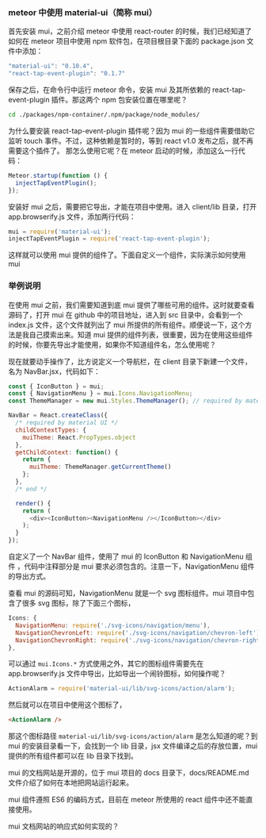 ### meteor 中使用 material-ui（简称 mui）

首先安装 mui，之前介绍 meteor 中使用 react-router 的时候，我们已经知道了如何在 meteor 项目中使用 npm 软件包，在项目根目录下面的 package.json 文件中添加：

```js
"material-ui": "0.10.4",
"react-tap-event-plugin": "0.1.7"
```

保存之后，在命令行中运行 meteor 命令，安装 mui 及其所依赖的 react-tap-event-plugin 插件。那这两个 npm 包安装位置在哪里呢？

```bash
cd ./packages/npm-container/.npm/package/node_modules/
```

为什么要安装 react-tap-event-plugin 插件呢？因为 mui 的一些组件需要借助它监听 touch 事件。不过，这种依赖是暂时的，等到 react v1.0 发布之后，就不再需要这个插件了。 那怎么使用它呢？在 meteor 启动的时候，添加这么一行代码：

```js
Meteor.startup(function () {
  injectTapEventPlugin();
});
```

安装好 mui 之后，需要把它导出，才能在项目中使用。进入 client/lib 目录，打开 app.browserify.js 文件，添加两行代码：

```js
mui = require('material-ui');
injectTapEventPlugin = require('react-tap-event-plugin');
```

这样就可以使用 mui 提供的组件了。下面自定义一个组件，实际演示如何使用 mui

### 举例说明

在使用 mui 之前，我们需要知道到底 mui 提供了哪些可用的组件。这时就要查看源码了，打开 mui 在 github 中的项目地址，进入到 src 目录中，会看到一个 index.js 文件，这个文件就列出了 mui 所提供的所有组件。顺便说一下，这个方法是我自己摸索出来。知道 mui 提供的组件列表，很重要，因为在使用这些组件的时候，你要先导出才能使用，如果你不知道组件名，怎么使用呢？

现在就要动手操作了，比方说定义一个导航栏，在 client 目录下新建一个文件，名为 NavBar.jsx，代码如下：

```js
const { IconButton } = mui;
const { NavigationMenu } = mui.Icons.NavigationMenu;
const ThemeManager = new mui.Styles.ThemeManager(); // required by material UI

NavBar = React.createClass({
  /* required by material UI */
  childContextTypes: {
    muiTheme: React.PropTypes.object
  },
  getChildContext: function() {
    return {
      muiTheme: ThemeManager.getCurrentTheme()
    };
  },
  /* end */

  render() {
    return (
      <div><IconButton><NavigationMenu /></IconButton></div>
    );
  }
});
```

自定义了一个 NavBar 组件，使用了 mui 的 IconButton 和 NavigationMenu 组件 ，代码中注释部分是 mui 要求必须包含的。注意一下，NavigationMenu 组件的导出方式。

查看 mui 的源码可知，NavigationMenu 就是一个 svg 图标组件。mui 项目中包含了很多 svg 图标，除了下面三个图标，

```js
Icons: {
  NavigationMenu: require('./svg-icons/navigation/menu'),
  NavigationChevronLeft: require('./svg-icons/navigation/chevron-left'),
  NavigationChevronRight: require('./svg-icons/navigation/chevron-right'),
},
```

可以通过 `mui.Icons.*` 方式使用之外，其它的图标组件需要先在 app.browserify.js 文件中导出，比如导出一个闹铃图标，如何操作呢？

```js
ActionAlarm = require('material-ui/lib/svg-icons/action/alarm');
```

然后就可以在项目中使用这个图标了，

```html
<ActionAlarm />
```

那这个图标路径 `material-ui/lib/svg-icons/action/alarm` 是怎么知道的呢？到 mui 的安装目录看一下，会找到一个 lib 目录，jsx 文件编译之后的存放位置，mui 提供的所有组件都可以在 lib 目录下找到。

mui 的文档网站是开源的，位于 mui 项目的 docs 目录下，docs/README.md 文件介绍了如何在本地把网站运行起来。

mui 组件遵照 ES6 的编码方式，目前在 meteor 所使用的 react 组件中还不能直接使用。

mui 文档网站的响应式如何实现的？

